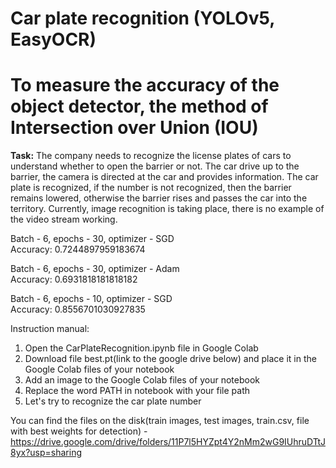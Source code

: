 # Car plate recognition (YOLOv5, EasyOCR)

# To measure the accuracy of the object detector, the method of Intersection over Union (IOU)

__Task:__
The company needs to recognize the license plates of cars to understand whether to open the barrier or not. The car drive up to the barrier, the camera is directed at the car and provides information. The car plate is recognized, if the number is not recognized, then the barrier remains lowered, otherwise the barrier rises and passes the car into the territory. Currently, image recognition is taking place, there is no example of the video stream working.


Batch - 6, epochs - 30, optimizer - SGD<br />
Accuracy: 0.7244897959183674


Batch - 6, epochs - 30, optimizer - Adam<br />
Accuracy: 0.6931818181818182


Batch - 6, epochs - 10, optimizer - SGD<br />
Accuracy: 0.8556701030927835 

Instruction manual:<br />
1. Open the CarPlateRecognition.ipynb file in Google Colab<br />
2. Download file best.pt(link to the google drive below) and place it in the Google Colab files of your notebook<br />
3. Add an image to the Google Colab files of your notebook<br />
4. Replace the word PATH in notebook with your file path<br />
5. Let's try to recognize the car plate number<br />


You can find the files on the disk(train images, test images, train.csv, file with best weights for detection) - https://drive.google.com/drive/folders/11P7l5HYZpt4Y2nMm2wG9IUhruDTtJ8yx?usp=sharing
